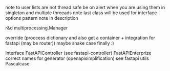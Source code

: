 note to user lists are not thread safe be on alert when you are using them in singleton and multiple threeads
note last class will be used for interface
options pattern note in description

r&d multiprocessing.Manager

override (proccess dictionary and also get a container + integration for fastapi (may be router))
maybe snake case finally :)

Interface
FastAPIController (see fastapi-controller)
FastAPIEnterprize
correct names for generator (openapisimplification) see fastapi utils
Pascalcase
